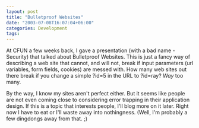 ```yaml
---
layout: post
title: "Bulletproof Websites"
date: "2003-07-08T16:07:04+06:00"
categories: Development 
tags: 
---
```


At CFUN a few weeks back, I gave a presentation (with a bad name - Security) that talked about Bulletproof Websites. This is just a fancy way of describing a web site that cannot, and will not, break if input parameters (url variables, form fields, cookies) are messed with. How many web sites out there break if you change a simple ?id=5 in the URL to ?id=ray? <i>Way</i> too many.

By the way, I know my sites aren't perfect either. But it seems like people are not even coming close to considering error trapping in their application design. If this is a topic that interests people, I'll blog more on it later. Right now I have to eat or I'll waste away into nothingness. (Well, I'm probably a few dingdongs away from that. ;)